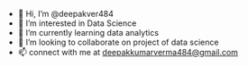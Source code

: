 - 👋 Hi, I’m @deepakver484
- 👀 I’m interested in Data Science
- 🌱 I’m currently learning data analytics
- 💞️ I’m looking to collaborate on project of data science
- 📫 connect with me at deepakkumarverma484@gmail.com

<!---
deepakver484/deepakver484 is a ✨ special ✨ repository because its `README.md` (this file) appears on your GitHub profile.
You can click the Preview link to take a look at your changes.
--->
